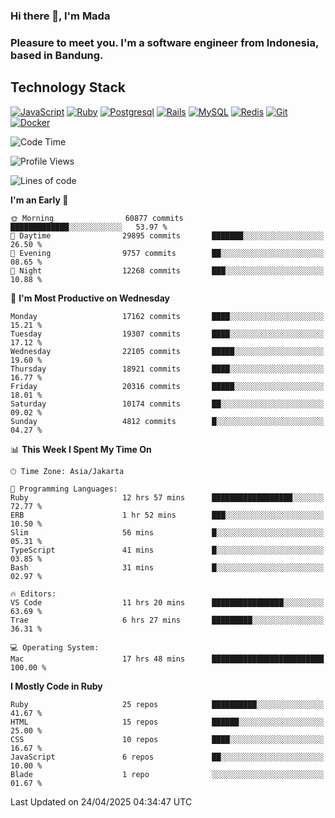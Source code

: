 ### Hi there 👋, I'm Mada
### Pleasure to meet you. I'm a software engineer from Indonesia, based in Bandung.

## Technology Stack

[![JavaScript](https://img.shields.io/badge/-JavaScript-%23F7DF1C?style=flat-square&logo=javascript&logoColor=000000&labelColor=%23F7DF1C&color=%23FFCE5A)](https://www.javascript.com/)
[![Ruby](https://img.shields.io/badge/Ruby-CC342D?style=flat-square&logo=ruby&logoColor=white)](https://www.ruby-lang.org/en/)
[![Postgresql](https://img.shields.io/badge/PostgreSQL-316192?style=flat-square&logo=postgresql&logoColor=ffffff)](https://www.postgresql.org/)
[![Rails](https://img.shields.io/badge/Ruby_on_Rails-CC0000?style=flat-square&logo=ruby-on-rails&logoColor=white)](https://rubyonrails.org/)
[![MySQL](https://img.shields.io/badge/-MySQL-4479A1?style=flat-square&logo=MySQL&logoColor=ffffff)](https://www.mysql.com/)
[![Redis](https://img.shields.io/badge/-Redis-DC382D?style=flat-square&logo=Redis&logoColor=ffffff)](https://redis.io/)
[![Git](https://img.shields.io/badge/-Git-%23F05032?style=flat-square&logo=git&logoColor=%23ffffff)](https://git-scm.com/)
[![Docker](https://img.shields.io/badge/-Docker-2496ED?style=flat-square&logo=docker&logoColor=ffffff)](https://www.docker.com/)
<!--
**madaarya/madaarya** is a ✨ _special_ ✨ repository because its `README.md` (this file) appears on your GitHub profile.

Here are some ideas to get you started:

- 🔭 I’m currently working on ...
- 🌱 I’m currently learning ...
- 👯 I’m looking to collaborate on ...
- 🤔 I’m looking for help with ...
- 💬 Ask me about ...
- 📫 How to reach me: ...
- 😄 Pronouns: ...
- ⚡ Fun fact: ...
-->
<!--START_SECTION:waka-->
![Code Time](http://img.shields.io/badge/Code%20Time-7%2C225%20hrs%2032%20mins-blue)

![Profile Views](http://img.shields.io/badge/Profile%20Views-0-blue)

![Lines of code](https://img.shields.io/badge/From%20Hello%20World%20I%27ve%20Written-50.6%20million%20lines%20of%20code-blue)

**I'm an Early 🐤** 

```text
🌞 Morning                60877 commits       █████████████░░░░░░░░░░░░   53.97 % 
🌆 Daytime                29895 commits       ███████░░░░░░░░░░░░░░░░░░   26.50 % 
🌃 Evening                9757 commits        ██░░░░░░░░░░░░░░░░░░░░░░░   08.65 % 
🌙 Night                  12268 commits       ███░░░░░░░░░░░░░░░░░░░░░░   10.88 % 
```
📅 **I'm Most Productive on Wednesday** 

```text
Monday                   17162 commits       ████░░░░░░░░░░░░░░░░░░░░░   15.21 % 
Tuesday                  19307 commits       ████░░░░░░░░░░░░░░░░░░░░░   17.12 % 
Wednesday                22105 commits       █████░░░░░░░░░░░░░░░░░░░░   19.60 % 
Thursday                 18921 commits       ████░░░░░░░░░░░░░░░░░░░░░   16.77 % 
Friday                   20316 commits       █████░░░░░░░░░░░░░░░░░░░░   18.01 % 
Saturday                 10174 commits       ██░░░░░░░░░░░░░░░░░░░░░░░   09.02 % 
Sunday                   4812 commits        █░░░░░░░░░░░░░░░░░░░░░░░░   04.27 % 
```


📊 **This Week I Spent My Time On** 

```text
🕑︎ Time Zone: Asia/Jakarta

💬 Programming Languages: 
Ruby                     12 hrs 57 mins      ██████████████████░░░░░░░   72.77 % 
ERB                      1 hr 52 mins        ███░░░░░░░░░░░░░░░░░░░░░░   10.50 % 
Slim                     56 mins             █░░░░░░░░░░░░░░░░░░░░░░░░   05.31 % 
TypeScript               41 mins             █░░░░░░░░░░░░░░░░░░░░░░░░   03.85 % 
Bash                     31 mins             █░░░░░░░░░░░░░░░░░░░░░░░░   02.97 % 

🔥 Editors: 
VS Code                  11 hrs 20 mins      ████████████████░░░░░░░░░   63.69 % 
Trae                     6 hrs 27 mins       █████████░░░░░░░░░░░░░░░░   36.31 % 

💻 Operating System: 
Mac                      17 hrs 48 mins      █████████████████████████   100.00 % 
```

**I Mostly Code in Ruby** 

```text
Ruby                     25 repos            ██████████░░░░░░░░░░░░░░░   41.67 % 
HTML                     15 repos            ██████░░░░░░░░░░░░░░░░░░░   25.00 % 
CSS                      10 repos            ████░░░░░░░░░░░░░░░░░░░░░   16.67 % 
JavaScript               6 repos             ██░░░░░░░░░░░░░░░░░░░░░░░   10.00 % 
Blade                    1 repo              ░░░░░░░░░░░░░░░░░░░░░░░░░   01.67 % 
```




 Last Updated on 24/04/2025 04:34:47 UTC
<!--END_SECTION:waka-->
